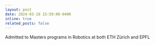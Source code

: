 ```yaml
---
layout: post
date: 2024-03-10 15:59:00-0400
inline: true
related_posts: false
---
```


Admitted to Masters programs in Robotics at both ETH Zürich and EPFL

